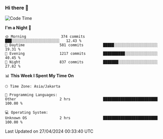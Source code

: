### Hi there 👋

<!--
**rmsubekti/rmsubekti** is a ✨ _special_ ✨ repository because its `README.md` (this file) appears on your GitHub profile.

Here are some ideas to get you started:

- 🔭 I’m currently working on ...
- 🌱 I’m currently learning ...
- 👯 I’m looking to collaborate on ...
- 🤔 I’m looking for help with ...
- 💬 Ask me about ...
- 📫 How to reach me: ...
- 😄 Pronouns: ...
- ⚡ Fun fact: ...
-->

<!--START_SECTION:waka-->
![Code Time](http://img.shields.io/badge/Code%20Time-2%2C897%20hrs%2039%20mins-blue)

**I'm a Night 🦉** 

```text
🌞 Morning                374 commits         ███░░░░░░░░░░░░░░░░░░░░░░   12.43 % 
🌆 Daytime                581 commits         █████░░░░░░░░░░░░░░░░░░░░   19.31 % 
🌃 Evening                1217 commits        ██████████░░░░░░░░░░░░░░░   40.45 % 
🌙 Night                  837 commits         ███████░░░░░░░░░░░░░░░░░░   27.82 % 
```


📊 **This Week I Spent My Time On** 

```text
🕑︎ Time Zone: Asia/Jakarta

💬 Programming Languages: 
Other                    2 hrs               █████████████████████████   100.00 % 

💻 Operating System: 
Unknown OS               2 hrs               █████████████████████████   100.00 % 
```


 Last Updated on 27/04/2024 00:33:40 UTC
<!--END_SECTION:waka-->
